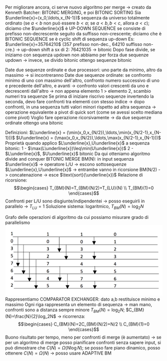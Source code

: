 Per migliorare ancora, ci serve nuovo algoritmo per merge -> creato da Kenneth Batcher: BITONIC MERGING, e poi BITONIC SORTING
	Sia $\underline{x}=(x_0,\ldots,x_{N-1})$ sequenza da universo totalmente ordinato (se $a<b$ non può essere $b<a$; se $a<b,b<c$, allora $a<c$); diciamo che $\underline{x}$ è UP-DOWN SEQUENCE se consiste di prefisso non-decrescente seguito da suffisso non-crescente; diciamo che è BITONIC SEQUENCE se è cyclic shift di sequenza up-down
Es:
	$\underline{x}=35764210$ ($357$ prefisso non-dec., 64210 suffisso non-cre.) -> up-down
	shift a sx di 2: $76421035$ -> bitonic
Dopo fase divide, se iniziamo con sequenza updown non abbiamo per forza due sequenze updown -> invece, se divido bitonic ottengo sequenze bitonic

Date due sequenze ordinate e due processori: uno parte da minimo, altro da massimo -> si incontreranno
Date due sequenze ordinate: se confronto minimo di uno con massimo dell'altro, confronto numero successivo di uno e precedente dell'altro, e avanti -> confronto valori crescenti da uno e decrescenti dall'altro -> non appena elemento 1 > elemento 2, scambio numeri tra sequenze
Se prima di iniziare riscrivo sequenze invertendo la seconda, devo fare confronti tra elementi con stesso indice -> dopo confronti, in una sequenza tutti valori minori rispetto ad altra sequenza -> operazione equivalente a pivot di quick sort (come se avessi scelto mediana come pivot)
Voglio fare operazione ricorsivamente -> da due sequenze ordinate ottengo una bitonic

Definizioni:
	$L\underline{x} = (\min(x_0,x_{N/2}),\ldots,\min(x_{N/2-1},x_{N-1}))$
	$U\underline{x} = (\max(x_0,x_{N/2}),\ldots,\max(x_{N/2-1},x_{N-1}))$
Proprietà quando applico $L\underline{x},U\underline{x}$ a sequenza bitonic:
	1 - $\max(L\underline{x})\leq\min(U\underline{x})$
	2 - $L\underline{x}$, $U\underline{x}$ bitonic
Da qui otteniamo algoritmo divide and conquer BITONIC MERGE BM(N):
	in input sequenza $\underline{x}$ -> operatore L/U -> escono sottosequenze $L\underline{x},U\underline{x}$ -> entrambe vanno in ricorsione BM(N/2) -> concatenazione -> esce $\text{sort}(\underline{x})$
Relazione di ricorsione: $$\begin{cases} T_{BM}(N)=T_{BM}(N/2)+T_{LU}(N) \\ T_{BM}(1)=0 \end{cases}$$Confronti per L/U sono disgiunte/indipendentei -> posso eseguirli in parallelo -> $T_{LU}=1$
Soluzione sistema: logaritmico, $T_{BM}(N)=\log_2N$

Grafo delle operazioni di algoritmo da cui possiamo misurare grado di parallelismo![500](img2.png)
Rappresentiamo COMPARATOR EXCHANGER: dato a,b restituisce minimo e massimo
Ogni riga rappresenta un elemento di sequenza -> man mano, confronti sono a distanza sempre minore
$T_{BM}(N)=\log_2N$; $C_{BM}(N)=\frac{N}{2}\log_2N$ -> ricorrenza: $$\begin{cases} C_{BM}(N)=2C_{BM}(N/2)+N/2 \\ C_{BM}(1)=0 \end{cases}$$Buono risultato per tempo, meno per confronti di merge (è aumentato) -> se per un algoritmo di merge posso pianificare confronti senza sapere input, si può dimostrare che $C(N)=\Omega(N\log N)$; se posso fare piano dinamico, posso ottenere $C(N)=\Omega(N)$ -> posso usare ADAPTIVE BM